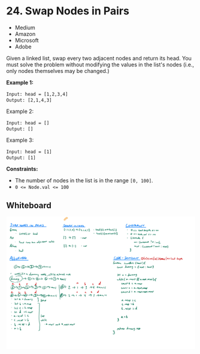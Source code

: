 # 24. Swap Nodes in Pairs
- Medium
- Amazon
- Microsoft
- Adobe

Given a linked list, swap every two adjacent nodes and return its head. You must solve the problem without modifying the values in the list's nodes (i.e., only nodes themselves may be changed.)

**Example 1:**
```
Input: head = [1,2,3,4]
Output: [2,1,4,3]
```

Example 2:
```
Input: head = []
Output: []
```

Example 3:
```
Input: head = [1]
Output: [1]
```

**Constraints:**
- The number of nodes in the list is in the range `[0, 100]`.
- `0 <= Node.val <= 100`

## Whiteboard
![Whiteboard Image][whiteboard-image]

<!-- Refs -->
[whiteboard-image]: whiteboard.jpg
